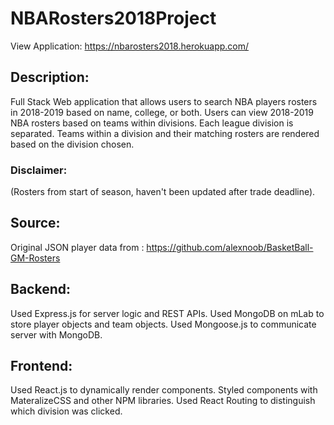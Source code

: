 # NBARosters2018Project

View Application: https://nbarosters2018.herokuapp.com/

## Description:

Full Stack Web application that allows users to search NBA players rosters in 2018-2019 based on name, college, or both. Users can view 2018-2019 NBA rosters based on teams within divisions. Each league division is separated. Teams within a division and their matching rosters are rendered based on the division chosen. 

### Disclaimer: 
(Rosters from start of season, haven't been updated after trade deadline).

## Source: 
Original JSON player data from : https://github.com/alexnoob/BasketBall-GM-Rosters

## Backend:
Used Express.js for server logic and REST APIs. Used MongoDB on mLab to store player objects and team objects. Used Mongoose.js to communicate server with MongoDB. 

## Frontend: 
Used React.js to dynamically render components. Styled components with MateralizeCSS and other NPM libraries. Used React Routing to distinguish which division was clicked.

